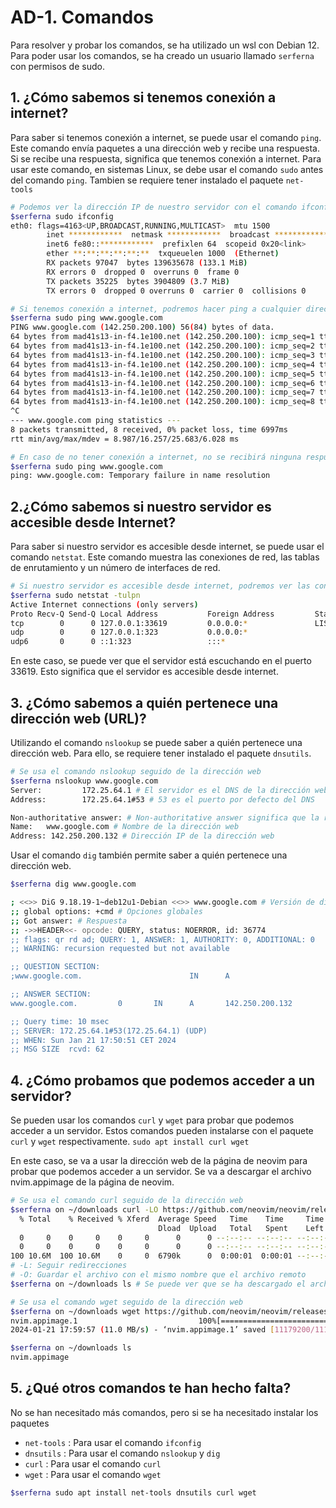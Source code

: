 # AD-1. Comandos 

Para resolver y probar los comandos, se ha utilizado un wsl con Debian 12.
Para poder usar los comandos, se ha creado un usuario llamado `serferna` con permisos de sudo.

## 1. ¿Cómo sabemos si tenemos conexión a internet?
Para saber si tenemos conexión a internet, se puede usar el comando `ping`.
Este comando envía paquetes a una dirección web y recibe una respuesta. Si se recibe una respuesta, significa que tenemos conexión a internet.
Para usar este comando, en sistemas Linux, se debe usar el comando `sudo` antes del comando `ping`.
Tambien se requiere tener instalado el paquete `net-tools`

```bash
# Podemos ver la dirección IP de nuestro servidor con el comando ifconfig
$serferna sudo ifconfig
eth0: flags=4163<UP,BROADCAST,RUNNING,MULTICAST>  mtu 1500
        inet ************  netmask ************  broadcast ************
        inet6 fe80::************  prefixlen 64  scopeid 0x20<link>
        ether **:**:**:**:**:**  txqueuelen 1000  (Ethernet)
        RX packets 97047  bytes 139635678 (133.1 MiB)
        RX errors 0  dropped 0  overruns 0  frame 0
        TX packets 35225  bytes 3904809 (3.7 MiB)
        TX errors 0  dropped 0 overruns 0  carrier 0  collisions 0
```

```bash
# Si tenemos conexión a internet, podremos hacer ping a cualquier dirección web
$serferna sudo ping www.google.com
PING www.google.com (142.250.200.100) 56(84) bytes of data.
64 bytes from mad41s13-in-f4.1e100.net (142.250.200.100): icmp_seq=1 ttl=114 time=9.17 ms
64 bytes from mad41s13-in-f4.1e100.net (142.250.200.100): icmp_seq=2 ttl=114 time=8.99 ms
64 bytes from mad41s13-in-f4.1e100.net (142.250.200.100): icmp_seq=3 ttl=114 time=9.05 ms
64 bytes from mad41s13-in-f4.1e100.net (142.250.200.100): icmp_seq=4 ttl=114 time=25.7 ms
64 bytes from mad41s13-in-f4.1e100.net (142.250.200.100): icmp_seq=5 ttl=114 time=18.3 ms
64 bytes from mad41s13-in-f4.1e100.net (142.250.200.100): icmp_seq=6 ttl=114 time=18.5 ms
64 bytes from mad41s13-in-f4.1e100.net (142.250.200.100): icmp_seq=7 ttl=114 time=18.3 ms
64 bytes from mad41s13-in-f4.1e100.net (142.250.200.100): icmp_seq=8 ttl=114 time=22.0 ms
^C
--- www.google.com ping statistics ---
8 packets transmitted, 8 received, 0% packet loss, time 6997ms
rtt min/avg/max/mdev = 8.987/16.257/25.683/6.028 ms

# En caso de no tener conexión a internet, no se recibirá ninguna respuesta
$serferna sudo ping www.google.com
ping: www.google.com: Temporary failure in name resolution
```



## 2.¿Cómo sabemos si nuestro servidor es accesible desde Internet?

Para saber si nuestro servidor es accesible desde internet, se puede usar el comando `netstat`.
Este comando muestra las conexiones de red, las tablas de enrutamiento y un número de interfaces de red.
```bash
# Si nuestro servidor es accesible desde internet, podremos ver las conexiones de red
$serferna sudo netstat -tulpn
Active Internet connections (only servers)
Proto Recv-Q Send-Q Local Address           Foreign Address         State       PID/Program name
tcp        0      0 127.0.0.1:33619         0.0.0.0:*               LISTEN      11386/node
udp        0      0 127.0.0.1:323           0.0.0.0:*                           -
udp6       0      0 ::1:323                 :::*                                -
```
En este caso, se puede ver que el servidor está escuchando en el puerto 33619. Esto significa que el servidor es accesible desde internet.

## 3. ¿Cómo sabemos a quién pertenece una dirección web (URL)?

Utilizando el comando `nslookup` se puede saber a quién pertenece una dirección web.
Para ello, se requiere tener instalado el paquete `dnsutils`.

```bash
# Se usa el comando nslookup seguido de la dirección web
$serferna nslookup www.google.com
Server:         172.25.64.1 # El servidor es el DNS de la dirección web
Address:        172.25.64.1#53 # 53 es el puerto por defecto del DNS

Non-authoritative answer: # Non-authoritative answer significa que la respuesta no es del servidor DNS
Name:   www.google.com # Nombre de la dirección web
Address: 142.250.200.132 # Dirección IP de la dirección web
```

Usar el comando `dig` también permite saber a quién pertenece una dirección web.
```bash
$serferna dig www.google.com

; <<>> DiG 9.18.19-1~deb12u1-Debian <<>> www.google.com # Versión de dig
;; global options: +cmd # Opciones globales
;; Got answer: # Respuesta
;; ->>HEADER<<- opcode: QUERY, status: NOERROR, id: 36774 
;; flags: qr rd ad; QUERY: 1, ANSWER: 1, AUTHORITY: 0, ADDITIONAL: 0
;; WARNING: recursion requested but not available

;; QUESTION SECTION:
;www.google.com.                        IN      A

;; ANSWER SECTION:
www.google.com.         0       IN      A       142.250.200.132

;; Query time: 10 msec
;; SERVER: 172.25.64.1#53(172.25.64.1) (UDP)
;; WHEN: Sun Jan 21 17:50:51 CET 2024
;; MSG SIZE  rcvd: 62
```

## 4. ¿Cómo probamos que podemos acceder a un servidor?
Se pueden usar los comandos `curl` y `wget` para probar que podemos acceder a un servidor.
Estos comandos pueden instalarse con el paquete `curl` y `wget` respectivamente.
`sudo apt install curl wget`

En este caso, se va a usar la dirección web de la página de neovim para probar que podemos acceder a un servidor.
Se va a descargar el archivo nvim.appimage de la página de neovim.

```bash
# Se usa el comando curl seguido de la dirección web
$serferna on ~/downloads curl -LO https://github.com/neovim/neovim/releases/latest/download/nvim.appimage
  % Total    % Received % Xferd  Average Speed   Time    Time     Time  Current
                                 Dload  Upload   Total   Spent    Left  Speed
  0     0    0     0    0     0      0      0 --:--:-- --:--:-- --:--:--     0
  0     0    0     0    0     0      0      0 --:--:-- --:--:-- --:--:--     0
100 10.6M  100 10.6M    0     0  6790k      0  0:00:01  0:00:01 --:--:-- 11.0M
# -L: Seguir redirecciones
# -O: Guardar el archivo con el mismo nombre que el archivo remoto
$serferna on ~/downloads ls # Se puede ver que se ha descargado el archivo nvim.appimage
```

```bash	
# Se usa el comando wget seguido de la dirección web
$serferna on ~/downloads wget https://github.com/neovim/neovim/releases/latest/download/nvim.appimage
nvim.appimage.1                           100%[==================================================================================>]  10.66M  11.0MB/s    in 1.0s
2024-01-21 17:59:57 (11.0 MB/s) - ‘nvim.appimage.1’ saved [11179200/11179200]

$serferna on ~/downloads ls
nvim.appimage
```

## 5. ¿Qué otros comandos te han hecho falta?

No se han necesitado más comandos, pero si se ha necesitado instalar los paquetes
- `net-tools` : Para usar el comando `ifconfig`
- `dnsutils` : Para usar el comando `nslookup` y `dig`
- `curl` : Para usar el comando `curl`
- `wget` : Para usar el comando `wget`

```bash
$serferna sudo apt install net-tools dnsutils curl wget
```